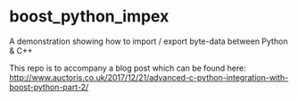# boost_python_impex
A demonstration showing how to import / export byte-data between Python &amp; C++

This repo is to accompany a blog post which can be found here: 
http://www.auctoris.co.uk/2017/12/21/advanced-c-python-integration-with-boost-python-part-2/
